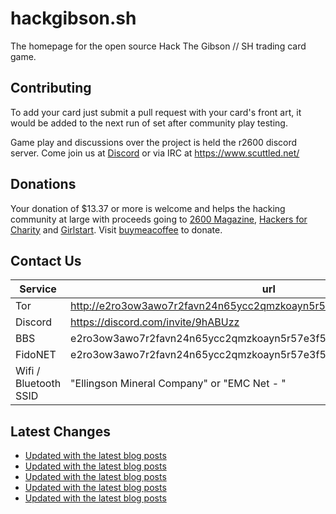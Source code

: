 # hackgibson.sh
The homepage for the open source Hack The Gibson // SH trading card game.


## Contributing

To add your card just submit a pull request with your card's front art, it would be added to the next run of set after community play testing.

Game play and discussions over the project is held the r2600 discord server. Come join us at [Discord](https://discord.com/invite/9hABUzz) or via IRC at https://www.scuttled.net/


## Donations

Your donation of $13.37 or more is welcome and helps the hacking community at large with proceeds going to [2600 Magazine](https://2600.com/), [Hackers for Charity](https://hackersforcharity.org) and [Girlstart](https://girlstart.org).  Visit [buymeacoffee](https://www.buymeacoffee.com/hackgibson.sh) to donate.


## Contact Us

Service | url
-|-
Tor | http://e2ro3ow3awo7r2favn24n65ycc2qmzkoayn5r57e3f56nvjwdcgg32ad.onion
Discord | https://discord.com/invite/9hABUzz
BBS | e2ro3ow3awo7r2favn24n65ycc2qmzkoayn5r57e3f56nvjwdcgg32ad.onion:23
FidoNET | e2ro3ow3awo7r2favn24n65ycc2qmzkoayn5r57e3f56nvjwdcgg32ad.onion:24554
Wifi / Bluetooth SSID | "Ellingson Mineral Company" or "EMC Net - <fidonet address>"

## Latest Changes
<!-- BLOG-POST-LIST:START -->
- [Updated with the latest blog posts](https://github.com/DFW2600/hackgibson.sh/commit/b4766cb4170a1b87bbdff184f5491d7d393a9310)
- [Updated with the latest blog posts](https://github.com/DFW2600/hackgibson.sh/commit/32f080b84fb1e8c165342d6907fb01a8e9e5b88e)
- [Updated with the latest blog posts](https://github.com/DFW2600/hackgibson.sh/commit/2e7eff35ea96881f3884b176bfa164900e5ba21f)
- [Updated with the latest blog posts](https://github.com/DFW2600/hackgibson.sh/commit/03a2a51774d5eb6862aeaaeae17a59da408f16b7)
- [Updated with the latest blog posts](https://github.com/DFW2600/hackgibson.sh/commit/e31e03a16bb485b0d773e504f23158d04b655daa)
<!-- BLOG-POST-LIST:END -->
